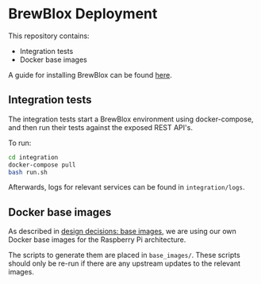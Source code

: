 # BrewBlox Deployment

This repository contains:
* Integration tests
* Docker base images

A guide for installing BrewBlox can be found [here](https://brewblox.netlify.com/user/startup.html).

## Integration tests

The integration tests start a BrewBlox environment using docker-compose, and then run their tests against the exposed REST API's.

To run:
```bash
cd integration
docker-compose pull
bash run.sh
```

Afterwards, logs for relevant services can be found in `integration/logs`.

## Docker base images

As described in [design decisions: base images](https://brewblox.netlify.com/dev/decisions/crosscompilation_base_images.html), we are using our own Docker base images for the Raspberry Pi architecture.

The scripts to generate them are placed in `base_images/`. These scripts should only be re-run if there are any upstream updates to the relevant images.
